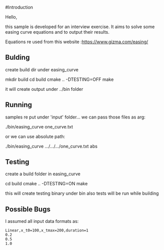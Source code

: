 #Introduction

Hello,

this sample is developed for an interview exercise. It aims to solve some easing curve equations and to output their results.

Equations re used from this website :https://www.gizma.com/easing/ 

## Bulding

create build dir under easing_curve

mkdir build
cd build
cmake .. -DTESTING=OFF
make

it will create output under ../bin folder

## Running

samples re put under 'input' folder... we can pass those files as arg:

./bin/easing_curve one_curve.txt

or we can use absolute path:

./bin/easing_curve .../.../.../one_curve.txt abs


## Testing

create a build folder in easing_curve 

cd build
cmake .. -DTESTING=ON
make

this will create testing binary under bin also tests will be run while building


## Possible Bugs

I assumed all input data formats as:

```
Linear,x_t0=100,x_tmax=200,duration=1
0.2
0.5
1.0

```

